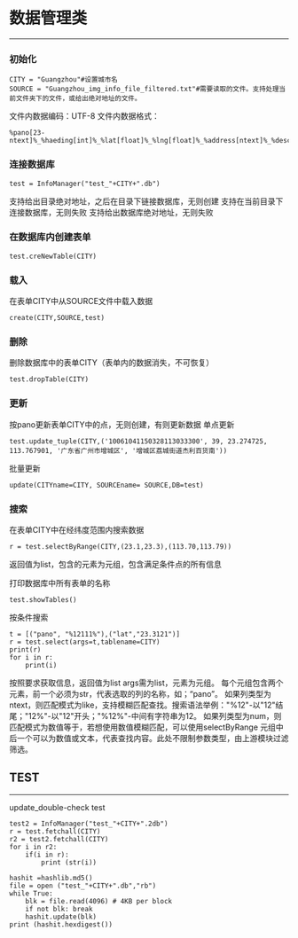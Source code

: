 # 数据管理类
---------------
### 初始化
```
CITY = "Guangzhou"#设置城市名
SOURCE = "Guangzhou_img_info_file_filtered.txt"#需要读取的文件。支持处理当前文件夹下的文件，或给出绝对地址的文件。
```
文件内数据编码：UTF-8
文件内数据格式：

```
%pano[23-ntext]%_%haeding[int]%_%lat[float]%_%lng[float]%_%address[ntext]%_%description[ntext]%\n
```

### 连接数据库
```
test = InfoManager("test_"+CITY+".db")
```
支持给出目录绝对地址，之后在目录下链接数据库，无则创建
支持在当前目录下连接数据库，无则失败
支持给出数据库绝对地址，无则失败

### 在数据库内创建表单
```
test.creNewTable(CITY)
```

### 载入
在表单CITY中从SOURCE文件中载入数据
```
create(CITY,SOURCE,test)
```

### 删除
删除数据库中的表单CITY（表单内的数据消失，不可恢复）
```
test.dropTable(CITY)
```

### 更新
按pano更新表单CITY中的点，无则创建，有则更新数据
单点更新
```
test.update_tuple(CITY,('10061041150328113033300', 39, 23.274725, 113.767901, '广东省广州市增城区', '增城区荔城街道杰利百货南'))
```
批量更新
```
update(CITYname=CITY, SOURCEname= SOURCE,DB=test)
```

### 搜索
在表单CITY中在经纬度范围内搜索数据
```
r = test.selectByRange(CITY,(23.1,23.3),(113.70,113.79))
```
返回值为list，包含的元素为元组，包含满足条件点的所有信息

打印数据库中所有表单的名称
```
test.showTables()
```

按条件搜索
```
t = [("pano", "%12111%"),("lat","23.3121")]
r = test.select(args=t,tablename=CITY)
print(r)
for i in r:
    print(i)
```
按照要求获取信息，返回值为list
args需为list，元素为元组。
每个元组包含两个元素，前一个必须为str，代表选取的列的名称，如；“pano”。
如果列类型为ntext，则匹配模式为like，支持模糊匹配查找。搜索语法举例："%12"-以"12"结尾；"12%"-以"12"开头；"%12%"-中间有字符串为12。
如果列类型为num，则匹配模式为数值等于，若想使用数值模糊匹配，可以使用selectByRange
元组中后一个可以为数值或文本，代表查找内容。此处不限制参数类型，由上游模块过滤筛选。


## TEST
------------
update_double-check test
```
test2 = InfoManager("test_"+CITY+".2db")
r = test.fetchall(CITY)
r2 = test2.fetchall(CITY)
for i in r2:
    if(i in r):
        print (str(i))
```

```
hashit =hashlib.md5()
file = open ("test_"+CITY+".db","rb")
while True:
    blk = file.read(4096) # 4KB per block
    if not blk: break
    hashit.update(blk)
print (hashit.hexdigest())
```
